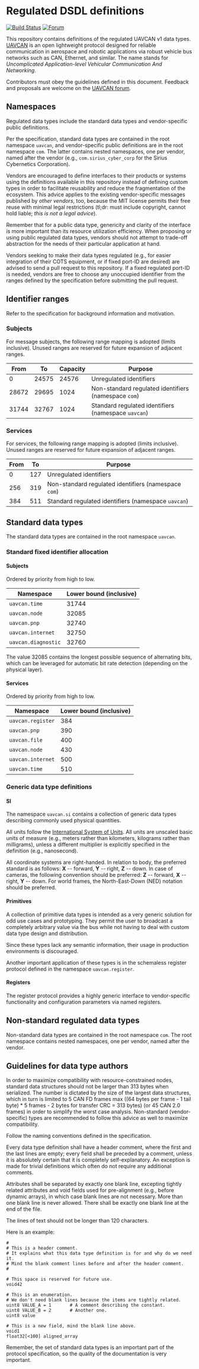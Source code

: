 Regulated DSDL definitions
==========================

[![Build Status](https://travis-ci.org/UAVCAN/public_regulated_data_types.svg?branch=master)](https://travis-ci.org/UAVCAN/public_regulated_data_types)
[![Forum](https://img.shields.io/discourse/https/forum.uavcan.org/users.svg)](https://forum.uavcan.org)

This repository contains definitions of the regulated UAVCAN v1 data types.
[UAVCAN](http://uavcan.org) is an open lightweight protocol designed for reliable communication
in aerospace and robotic applications via robust vehicle bus networks such as CAN, Ethernet, and similar.
The name stands for *Uncomplicated Application-level Vehicular Communication And Networking*.

Contributors must obey the guidelines defined in this document.
Feedback and proposals are welcome on the [UAVCAN forum](https://forum.uavcan.org).

## Namespaces

Regulated data types include the standard data types and vendor-specific public definitions.

Per the specification, standard data types are contained in the root namespace `uavcan`,
and vendor-specific public definitions are in the root namespace `com`.
The latter contains nested namespaces, one per vendor, named after the vendor
(e.g., `com.sirius_cyber_corp` for the Sirius Cybernetics Corporation).

Vendors are encouraged to define interfaces to their products or systems using the definitions available
in this repository instead of defining custom types in order to facilitate reusability and reduce the
fragmentation of the ecosystem.
This advice applies to the existing vendor-specific messages published by *other vendors*, too,
because the MIT license permits their free reuse with minimal legal restrictions
(tl;dr: must include copyright, cannot hold liable; *this is not a legal advice*).

Remember that for a public data type, genericity and clarity of the interface is more important
than its resource utilization efficiency.
When proposing or using public regulated data types, vendors should not attempt to trade-off abstraction
for the needs of their particular application at hand.

Vendors seeking to make their data types regulated (e.g., for easier integration of their COTS equipment,
or if fixed port-ID are desired) are advised to send a pull request to this repository.
If a fixed regulated port-ID is needed, vendors are free to choose any unoccupied identifier from the ranges
defined by the specification before submitting the pull request.

## Identifier ranges

Refer to the specification for background information and motivation.

### Subjects

For message subjects, the following range mapping is adopted (limits inclusive).
Unused ranges are reserved for future expansion of adjacent ranges.

From    | To        | Capacity | Purpose
--------|-----------|----------|-------------------------------------
0       | 24575     | 24576    | Unregulated identifiers
28672   | 29695     | 1024     | Non-standard regulated identifiers (namespace `com`)
31744   | 32767     | 1024     | Standard regulated identifiers (namespace `uavcan`)

### Services

For services, the following range mapping is adopted (limits inclusive).
Unused ranges are reserved for future expansion of adjacent ranges.

From    | To        | Purpose
--------|-----------|------------------------------------------------
0       | 127       | Unregulated identifiers
256     | 319       | Non-standard regulated identifiers (namespace `com`)
384     | 511       | Standard regulated identifiers (namespace `uavcan`)

## Standard data types

The standard data types are contained in the root namespace `uavcan`.

### Standard fixed identifier allocation

#### Subjects

Ordered by priority from high to low.

Namespace                   | Lower bound (inclusive)
----------------------------|-------------------------
`uavcan.time`               | 31744
`uavcan.node`               | 32085
`uavcan.pnp`                | 32740
`uavcan.internet`           | 32750
`uavcan.diagnostic`         | 32760

The value 32085 contains the longest possible sequence of alternating bits,
which can be leveraged for automatic bit rate detection (depending on the physical layer).

#### Services

Ordered by priority from high to low.

Namespace                   | Lower bound (inclusive)
----------------------------|-------------------------
`uavcan.register`           | 384
`uavcan.pnp`                | 390
`uavcan.file`               | 400
`uavcan.node`               | 430
`uavcan.internet`           | 500
`uavcan.time`               | 510

### Generic data type definitions

#### SI

The namespace `uavcan.si` contains a collection of generic data types describing commonly used
physical quantities.

All units follow the [International System of Units](https://en.wikipedia.org/wiki/International_System_of_Units).
All units are unscaled basic units of measure (e.g., meters rather than kilometers, kilograms rather than milligrams),
unless a different multiplier is explicitly specified in the definition (e.g., nanosecond).

All coordinate systems are right-handed.
In relation to body, the preferred standard is as follows: **X** -- forward, **Y** -- right, **Z** -- down.
In case of cameras, the following convention should be preferred: **Z** -- forward, **X** -- right, **Y** -- down.
For world frames, the North-East-Down (NED) notation should be preferred.

#### Primitives

A collection of primitive data types is intended as a very generic solution for odd use cases
and prototyping. They permit the user to broadcast a completely arbitrary value via the bus
while not having to deal with custom data type design and distribution.

Since these types lack any semantic information, their usage in production environments is discouraged.

Another important application of these types is in the schemaless register protocol defined
in the namespace `uavcan.register`.

#### Registers

The register protocol provides a highly generic interface to vendor-specific functionality
and configuration parameters via named registers.

## Non-standard regulated data types

Non-standard data types are contained in the root namespace `com`.
The root namespace contains nested namespaces, one per vendor, named after the vendor.

## Guidelines for data type authors

In order to maximize compatibility with resource-constrained nodes,
standard data structures should not be larger than 313 bytes when serialized.
The number is dictated by the size of the largest data structures,
which in turn is limited to 5 CAN FD frames max
((64 bytes per frame - 1 tail byte) * 5 frames - 2 bytes for transfer CRC = 313 bytes)
(or 45 CAN 2.0 frames)
in order to simplify the worst case analysis.
Non-standard (vendor-specific) types are recommended to follow this advice as well to maximize compatibility.

Follow the naming conventions defined in the specification.

Every data type definition shall have a header comment, where the first and the last lines are empty;
every field shall be preceded by a comment, unless it is absolutely certain that it is completely
self-explanatory.
An exception is made for trivial definitions which often do not require any additional comments.

Attributes shall be separated by exactly one blank line, excepting tightly related attributes and
void fields used for pre-alignment (e.g., before dynamic arrays), in which case blank lines are not necessary.
More than one blank line is never allowed.
There shall be exactly one blank line at the end of the file.

The lines of text should not be longer than 120 characters.

Here is an example:

    #
    # This is a header comment.
    # It explains what this data type definition is for and why do we need it.
    # Mind the blank comment lines before and after the header comment.
    #

    # This space is reserved for future use.
    void42

    # This is an enumeration.
    # We don't need blank lines because the items are tightly related.
    uint8 VALUE_A = 1       # A comment describing the constant.
    uint8 VALUE_B = 2       # Another one.
    uint8 value

    # This is a new field, mind the blank line above.
    void1
    float32[<100] aligned_array

Remember, the set of standard data types is an important part of the protocol specification,
so the quality of the documentation is very important.
